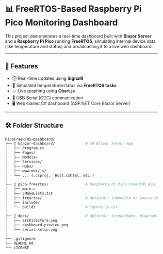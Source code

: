 # 📊 FreeRTOS-Based Raspberry Pi Pico Monitoring Dashboard

This project demonstrates a real-time dashboard built with **Blazor Server** and a **Raspberry Pi Pico** running **FreeRTOS**, simulating internal device data (like temperature and status) and broadcasting it to a live web dashboard.

---

## 🚀 Features

- ⏱️ Real-time updates using **SignalR**
- 🔧 Simulated temperature/status via **FreeRTOS tasks**
- 📈 Live graphing using **Chart.js**
- 🔌 USB Serial (CDC) communication
- 🖥️ Web-based C# dashboard (ASP.NET Core Blazor Server)

---
## 🛠️ Folder Structure
```bash
PicoFreeRTOS-Dashboard/
├── 📁 blazor-dashboard/              # C# Blazor Server App
│   ├── Program.cs
│   ├── Pages/
│   ├── Models/
│   ├── Services/
│   ├── Hubs/
│   ├── wwwroot/js/
│   └── ... (.csproj, _Host.cshtml, etc.)
│
├── 📁 pico-freertos/                 # Raspberry Pi Pico FreeRTOS App
│   ├── main.c
│   ├── CMakeLists.txt
│   ├── freertos/                    # Optional: submodule or source copy
│   ├── include/
│   └── build/                       # Ignore in Git
│
├── 📁 docs/                          # Optional: Screenshots, diagrams
│   ├── architecture.png
│   ├── dashboard-preview.png
│   └── serial-setup.png
│
├── .gitignore
├── README.md
└── LICENSE
```

